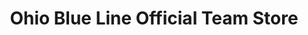 ---
title: "Ohio Blue Line Official Team Store"
url: /columbus/ohio-blue-line-official-team-store/
shop: sports
---